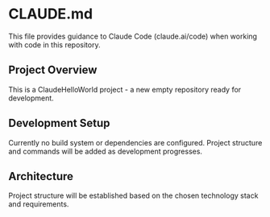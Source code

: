 # CLAUDE.md

This file provides guidance to Claude Code (claude.ai/code) when working with code in this repository.

## Project Overview

This is a ClaudeHelloWorld project - a new empty repository ready for development.

## Development Setup

Currently no build system or dependencies are configured. Project structure and commands will be added as development progresses.

## Architecture

Project structure will be established based on the chosen technology stack and requirements.